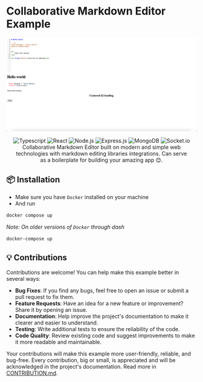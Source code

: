 # Collaborative Markdown Editor Example

![Screenshot](./client/public/screenshot.png)

<div align="center">
  <img src="https://img.shields.io/badge/typescript-%23007ACC.svg?style=for-the-badge&logo=typescript&logoColor=white" alt="Typescript">
  <img src="https://img.shields.io/badge/react-%2320232a.svg?style=for-the-badge&logo=react&logoColor=%2361DAFB" alt="React">
  <img src="https://img.shields.io/badge/node.js-6DA55F?style=for-the-badge&logo=node.js&logoColor=white" alt="Node.js">
  <img src="https://img.shields.io/badge/express.js-%23404d59.svg?style=for-the-badge&logo=express&logoColor=%2361DAFB" alt="Express.js">
  <img src="https://img.shields.io/badge/MongoDB-%234ea94b.svg?style=for-the-badge&logo=mongodb&logoColor=white" alt="MongoDB">
  <img src="https://img.shields.io/badge/Socket.io-black?style=for-the-badge&logo=socket.io&badgeColor=010101" alt="Socket.io">
</div>

<p align="center" style="width: 90%; margin: 0 auto">
Collaborative Markdown Editor built on modern and simple web technologies with markdown editing libraries integrations. Can serve as a boilerplate for building your amazing app 😊.
</p>

## 📦 Installation
- Make sure you have `Docker` installed on your machine
- And run
```bash
docker compose up
```
_Note: On older versions of `Docker` through dash_
```bash
docker-compose up
```

## 💡 Contributions

Contributions are welcome! You can help make this example better in several ways:

- **Bug Fixes**: If you find any bugs, feel free to open an issue or submit a pull request to fix them.
- **Feature Requests**: Have an idea for a new feature or improvement? Share it by opening an issue.
- **Documentation**: Help improve the project's documentation to make it clearer and easier to understand.
- **Testing**: Write additional tests to ensure the reliability of the code.
- **Code Quality**: Review existing code and suggest improvements to make it more readable and maintainable.

Your contributions will make this example more user-friendly, reliable, and bug-free. Every contribution, big or small, is appreciated and will be acknowledged in the project's documentation. Read more in [CONTRIBUTION.md](./CONTRIBUTION.md).
